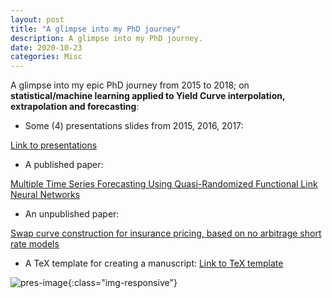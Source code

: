 ```yaml
---
layout: post
title: "A glimpse into my PhD journey"
description: A glimpse into my PhD journey.
date: 2020-10-23
categories: Misc
---
```



A glimpse into my epic PhD journey from 2015 to 2018; on **statistical/machine learning applied to Yield Curve interpolation, extrapolation and forecasting**: 


- Some (4) presentations slides from 2015, 2016, 2017: 

[Link to presentations](https://github.com/thierrymoudiki/phd-thesis/tree/master/presentations)

- A published paper: 

[Multiple Time Series Forecasting Using Quasi-Randomized Functional Link Neural Networks](https://www.researchgate.net/publication/323712082_Multiple_Time_Series_Forecasting_Using_Quasi-Randomized_Functional_Link_Neural_Networks)

- An unpublished paper: 

[Swap curve construction for insurance pricing, based on no arbitrage short rate models](https://www.researchgate.net/publication/344772713_Swap_curve_construction_for_insurance_pricing_based_on_no_arbitrage_short_rate_models)

- A TeX template for creating a manuscript: [Link to TeX template](https://github.com/thierrymoudiki/phd-thesis)


![pres-image]({{base}}/images/2020-10-23/2020-10-23-image1.png){:class="img-responsive"}
